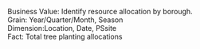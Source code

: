 Business Value: Identify resource allocation by borough.
<br>
Grain: Year/Quarter/Month, Season
<br>
Dimension:Location, Date, PSsite <br>
Fact: Total tree planting allocations
